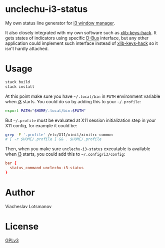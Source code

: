 # unclechu-i3-status

My own status line generator for [i3 window manager][i3wm].

It also closely integrated with my own software such as
[xlib-keys-hack][xlib-keys-hack].
It gets states of indicators using specific [D-Bus][dbus] interface,
but any other application could implement such interface instead of
[xlib-keys-hack][xlib-keys-hack] so it isn't hardly attached.

# Usage

```bash
stack build
stack install
```

At this point make sure you have `~/.local/bin` in `PATH` environment variable
when [i3][i3wm] starts. You could do so by adding this to your `~/.profile`:

```sh
export PATH="$HOME/.local/bin:$PATH"
```

But `~/.profile` must be evaluated at X11 session initialization step in your
X11 config, for example it could be:

```bash
grep -F '.profile' /etc/X11/xinit/xinitrc-common
# [ -r $HOME/.profile ] && . $HOME/.profile
```

Then, when you make sure `unclechu-i3-status` executable is available when
[i3][i3wm] starts, you could add this to `~/.config/i3/config`:

```conf
bar {
  status_command unclechu-i3-status
}
```

# Author

Viacheslav Lotsmanov

# License

[GPLv3](LICENSE)

[i3wm]: https://i3wm.org/
[xlib-keys-hack]: https://github.com/unclechu/xlib-keys-hack
[dbus]: https://www.freedesktop.org/wiki/Software/dbus/
